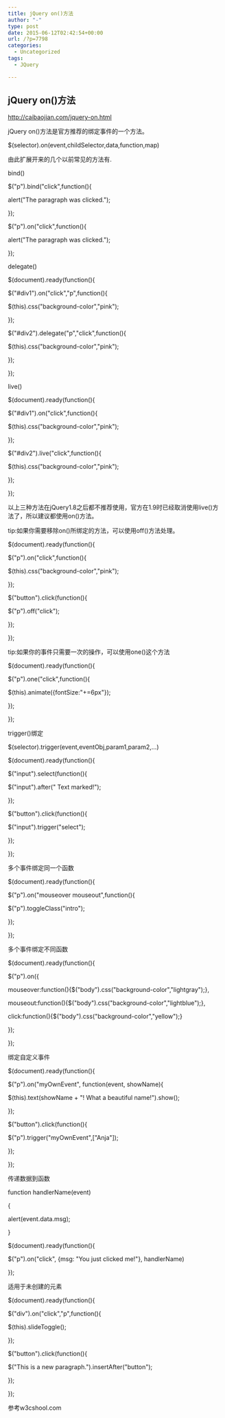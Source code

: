 ```yaml
---
title: jQuery on()方法
author: "-"
type: post
date: 2015-06-12T02:42:54+00:00
url: /?p=7798
categories:
  - Uncategorized
tags:
  - JQuery

---
```

## jQuery on()方法
http://caibaojian.com/jquery-on.html

jQuery on()方法是官方推荐的绑定事件的一个方法。

$(selector).on(event,childSelector,data,function,map)
  
由此扩展开来的几个以前常见的方法有.

bind()

$("p").bind("click",function(){
  
alert("The paragraph was clicked.");
  
});

$("p").on("click",function(){
  
alert("The paragraph was clicked.");
  
});

delegate()

$(document).ready(function(){
  
$("#div1").on("click","p",function(){
  
$(this).css("background-color","pink");
  
});
  
$("#div2").delegate("p","click",function(){
  
$(this).css("background-color","pink");
  
});
  
});

live()
  
$(document).ready(function(){
  
$("#div1").on("click",function(){
  
$(this).css("background-color","pink");
  
});
  
$("#div2").live("click",function(){
  
$(this).css("background-color","pink");
  
});
  
});
  
以上三种方法在jQuery1.8之后都不推荐使用，官方在1.9时已经取消使用live()方法了，所以建议都使用on()方法。

tip:如果你需要移除on()所绑定的方法，可以使用off()方法处理。

$(document).ready(function(){
  
$("p").on("click",function(){
  
$(this).css("background-color","pink");
  
});
  
$("button").click(function(){
  
$("p").off("click");
  
});
  
});
  
tip:如果你的事件只需要一次的操作，可以使用one()这个方法

$(document).ready(function(){
  
$("p").one("click",function(){
  
$(this).animate({fontSize:"+=6px"});
  
});
  
});
  
trigger()绑定

$(selector).trigger(event,eventObj,param1,param2,...)
  
$(document).ready(function(){
  
$("input").select(function(){
  
$("input").after(" Text marked!");
  
});
  
$("button").click(function(){
  
$("input").trigger("select");
  
});
  
});
  
多个事件绑定同一个函数

$(document).ready(function(){
  
$("p").on("mouseover mouseout",function(){
  
$("p").toggleClass("intro");
  
});
  
});
  
多个事件绑定不同函数

$(document).ready(function(){
  
$("p").on({
  
mouseover:function(){$("body").css("background-color","lightgray");},
  
mouseout:function(){$("body").css("background-color","lightblue");},
  
click:function(){$("body").css("background-color","yellow");}
  
});
  
});
  
绑定自定义事件

$(document).ready(function(){
  
$("p").on("myOwnEvent", function(event, showName){
  
$(this).text(showName + "! What a beautiful name!").show();
  
});
  
$("button").click(function(){
  
$("p").trigger("myOwnEvent",["Anja"]);
  
});
  
});
  
传递数据到函数

function handlerName(event)
  
{
  
alert(event.data.msg);
  
}

$(document).ready(function(){
  
$("p").on("click", {msg: "You just clicked me!"}, handlerName)
  
});
  
适用于未创建的元素

$(document).ready(function(){
  
$("div").on("click","p",function(){
  
$(this).slideToggle();
  
});
  
$("button").click(function(){
  
$("This is a new paragraph.").insertAfter("button");
  
});
  
});
  
参考w3cshool.com